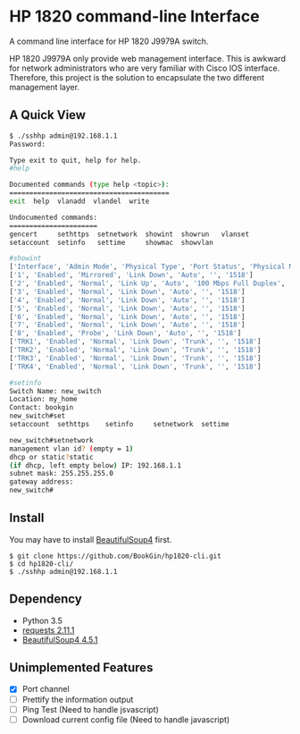 # HP 1820 command-line Interface 

A command line interface for HP 1820 J9979A switch. 

HP 1820 J9979A only provide web management interface. This is awkward for network administrators who are very familiar with Cisco IOS interface. Therefore, this project is the solution to encapsulate the two different management layer.

## A Quick View
```sh
$ ./sshhp admin@192.168.1.1
Password: 

Type exit to quit, help for help.
#help

Documented commands (type help <topic>):
========================================
exit  help  vlanadd  vlandel  write

Undocumented commands:
======================
gencert     sethttps  setnetwork  showint  showrun   vlanset
setaccount  setinfo   settime     showmac  showvlan

#showint
['Interface', 'Admin Mode', 'Physical Type', 'Port Status', 'Physical Mode', 'Link Speed', 'MTU']
['1', 'Enabled', 'Mirrored', 'Link Down', 'Auto', '', '1518']
['2', 'Enabled', 'Normal', 'Link Up', 'Auto', '100 Mbps Full Duplex', '1518']
['3', 'Enabled', 'Normal', 'Link Down', 'Auto', '', '1518']
['4', 'Enabled', 'Normal', 'Link Down', 'Auto', '', '1518']
['5', 'Enabled', 'Normal', 'Link Down', 'Auto', '', '1518']
['6', 'Enabled', 'Normal', 'Link Down', 'Auto', '', '1518']
['7', 'Enabled', 'Normal', 'Link Down', 'Auto', '', '1518']
['8', 'Enabled', 'Probe', 'Link Down', 'Auto', '', '1518']
['TRK1', 'Enabled', 'Normal', 'Link Down', 'Trunk', '', '1518']
['TRK2', 'Enabled', 'Normal', 'Link Down', 'Trunk', '', '1518']
['TRK3', 'Enabled', 'Normal', 'Link Down', 'Trunk', '', '1518']
['TRK4', 'Enabled', 'Normal', 'Link Down', 'Trunk', '', '1518']

#setinfo
Switch Name: new_switch
Location: my_home
Contact: bookgin
new_switch#set
setaccount  sethttps    setinfo     setnetwork  settime     

new_switch#setnetwork
management vlan id? (empty = 1)
dhcp or static?static
(if dhcp, left empty below) IP: 192.168.1.1
subnet mask: 255.255.255.0
gateway address: 
new_switch#
```
## Install

You may have to install [BeautifulSoup4](https://pypi.python.org/pypi/beautifulsoup4) first.

```
$ git clone https://github.com/BookGin/hp1820-cli.git
$ cd hp1820-cli/
$ ./sshhp admin@192.168.1.1
```

## Dependency

- Python 3.5
- [requests 2.11.1](https://pypi.python.org/pypi/requests)
- [BeautifulSoup4 4.5.1](https://pypi.python.org/pypi/beautifulsoup4)

## Unimplemented Features

- [x] Port channel 
- [ ] Prettify the information output
- [ ] Ping Test (Need to handle jsvascript)
- [ ] Download current config file (Need to handle javascript)
